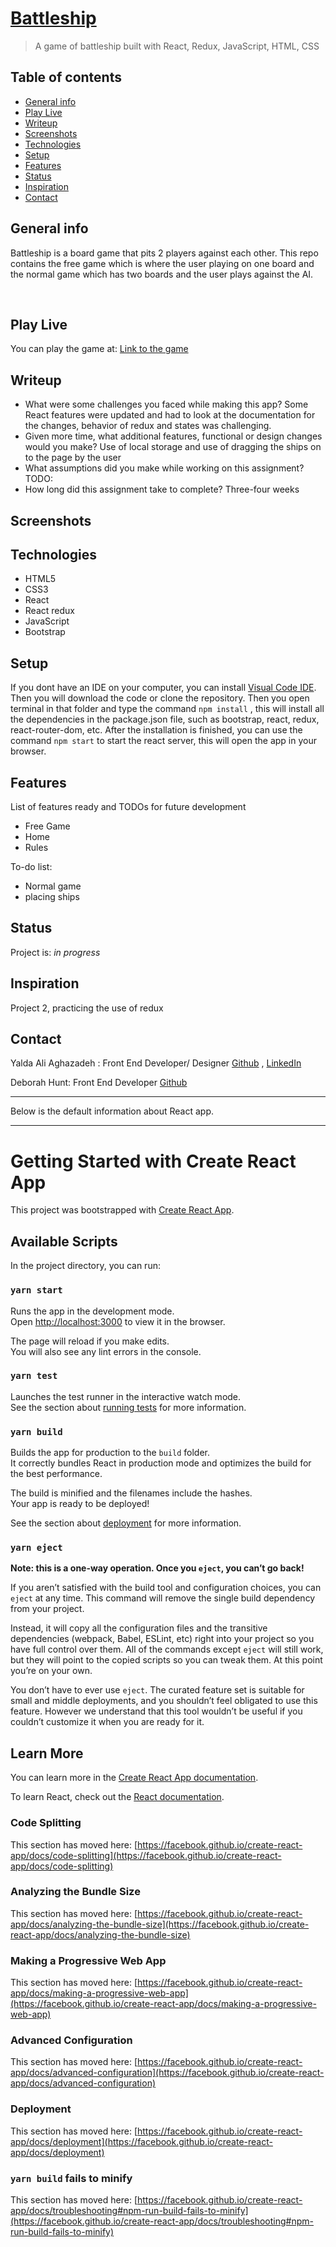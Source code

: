 # [Battleship](https://battleship2021.herokuapp.com/)
> A game of battleship built with React, Redux, JavaScript, HTML, CSS

## Table of contents
* [General info](#general-info)
* [Play Live](#play-live)
* [Writeup](#writeup)
* [Screenshots](#screenshots)
* [Technologies](#technologies)
* [Setup](#setup)
* [Features](#features)
* [Status](#status)
* [Inspiration](#inspiration)
* [Contact](#contact)

## General info

Battleship is a board game that pits 2 players against each other. 
This repo contains the free game which is where the user playing on one board and the normal game which has two boards and the user plays against the AI.
 

<br>

## Play Live

You can play the game at: [Link to the game](https://battleship2021.herokuapp.com/)

## Writeup

* What were some challenges you faced while making this app?
Some React features were updated and had to look at the documentation for the changes, behavior of redux and states was challenging.
* Given more time, what additional features, functional or design changes would you make?
Use of local storage and use of dragging the ships on to the page by the user
* What assumptions did you make while working on this assignment?
TODO:
* How long did this assignment take to complete?
Three-four weeks


## Screenshots
<!-- ![Gif](./assets/gif1.gif) -->

## Technologies
* HTML5
* CSS3
* React
* React redux
* JavaScript
* Bootstrap

## Setup
If you dont have an IDE on your computer, you can install [Visual Code IDE](https://code.visualstudio.com/download). Then you will download the code or clone the repository.
Then you open terminal in that folder and type the command `npm install` , this will install all the dependencies in the package.json file, such as bootstrap, react, redux, react-router-dom, etc. After the installation is finished, you can use the command `npm start` to start the react server, this will open the app in your browser.



## Features
List of features ready and TODOs for future development
* Free Game
* Home
* Rules


To-do list:
* Normal game
* placing ships


## Status
Project is: _in progress_

## Inspiration
Project 2, practicing the use of redux

## Contact
<!-- <img src="./assets/pic1.png" width="80px"> <br> -->
Yalda Ali Aghazadeh : Front End Developer/ Designer
[Github](https://github.com/zahraaliaghazadeh) ,
[LinkedIn](www.linkedin.com/in/zahraaliaghazadeh)

Deborah Hunt: Front End Developer 
[Github](https://github.com/Dhunt5)




<hr>
Below is the default information about React app.
<hr>

# Getting Started with Create React App

This project was bootstrapped with [Create React App](https://github.com/facebook/create-react-app).

## Available Scripts

In the project directory, you can run:

### `yarn start`

Runs the app in the development mode.\
Open [http://localhost:3000](http://localhost:3000) to view it in the browser.

The page will reload if you make edits.\
You will also see any lint errors in the console.

### `yarn test`

Launches the test runner in the interactive watch mode.\
See the section about [running tests](https://facebook.github.io/create-react-app/docs/running-tests) for more information.

### `yarn build`

Builds the app for production to the `build` folder.\
It correctly bundles React in production mode and optimizes the build for the best performance.

The build is minified and the filenames include the hashes.\
Your app is ready to be deployed!

See the section about [deployment](https://facebook.github.io/create-react-app/docs/deployment) for more information.

### `yarn eject`

**Note: this is a one-way operation. Once you `eject`, you can’t go back!**

If you aren’t satisfied with the build tool and configuration choices, you can `eject` at any time. This command will remove the single build dependency from your project.

Instead, it will copy all the configuration files and the transitive dependencies (webpack, Babel, ESLint, etc) right into your project so you have full control over them. All of the commands except `eject` will still work, but they will point to the copied scripts so you can tweak them. At this point you’re on your own.

You don’t have to ever use `eject`. The curated feature set is suitable for small and middle deployments, and you shouldn’t feel obligated to use this feature. However we understand that this tool wouldn’t be useful if you couldn’t customize it when you are ready for it.

## Learn More

You can learn more in the [Create React App documentation](https://facebook.github.io/create-react-app/docs/getting-started).

To learn React, check out the [React documentation](https://reactjs.org/).

### Code Splitting

This section has moved here: [https://facebook.github.io/create-react-app/docs/code-splitting](https://facebook.github.io/create-react-app/docs/code-splitting)

### Analyzing the Bundle Size

This section has moved here: [https://facebook.github.io/create-react-app/docs/analyzing-the-bundle-size](https://facebook.github.io/create-react-app/docs/analyzing-the-bundle-size)

### Making a Progressive Web App

This section has moved here: [https://facebook.github.io/create-react-app/docs/making-a-progressive-web-app](https://facebook.github.io/create-react-app/docs/making-a-progressive-web-app)

### Advanced Configuration

This section has moved here: [https://facebook.github.io/create-react-app/docs/advanced-configuration](https://facebook.github.io/create-react-app/docs/advanced-configuration)

### Deployment

This section has moved here: [https://facebook.github.io/create-react-app/docs/deployment](https://facebook.github.io/create-react-app/docs/deployment)

### `yarn build` fails to minify

This section has moved here: [https://facebook.github.io/create-react-app/docs/troubleshooting#npm-run-build-fails-to-minify](https://facebook.github.io/create-react-app/docs/troubleshooting#npm-run-build-fails-to-minify)
